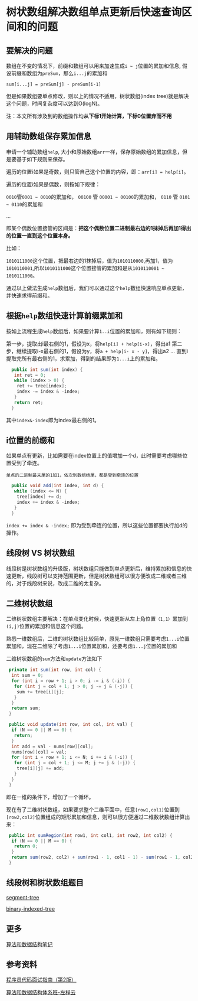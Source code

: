 # 树状数组解决数组单点更新后快速查询区间和的问题

## 要解决的问题

数组在不变的情况下，前缀和数组可以用来加速生成`i ~ j`位置的累加和信息, 假设前缀和数组为`preSum`，那么`i...j`的累加和

`sum[i...j] = preSum[j] - preSum[i-1]`

但是如果数组要单点修改，则以上的情况不适用，树状数组(index tree)就是解决这个问题，时间复杂度可以达到O(logN)。

注：本文所有涉及到的数组操作均**从下标1开始计算，下标0位置弃而不用**

## 用辅助数组保存累加信息

申请一个辅助数组`help`, 大小和原始数组`arr`一样，保存原始数组的累加信息，但是要基于如下规则来保存。

遍历的位置i如果是奇数，则只管自己这个位置的内容，即：`arr[i] = help[i]`。

遍历的位置i如果是偶数，则按如下规律：

`0010`管`0001 ~ 0010`的累加和，
`00100` 管 `00001 ~ 00100`的累加和，
`0110` 管 `0101 ~ 0110`的累加和

...

即某个偶数位置接管的区间是：**把这个偶数位置二进制最右边的1抹掉后再加1得出的位置一直到这个位置本身。**

比如：

`1010111000`这个位置，把最右边的1抹掉后，值为`1010110000`,再加1，值为`1010110001`,所以`1010111000`这个位置接管的累加和是从`1010110001 ~ 1010111000`。

通过以上做法生成`help`数组后，我们可以通过这个`help`数组快速响应单点更新，并快速求得前缀和。

## 根据`help`数组快速计算前缀累加和

按如上流程生成`help`数组后，如果要计算`1..i`位置的累加和，则有如下规则：

第一步，提取出i最右侧的1，假设为x，将`help[i] + help[i-x]`，得出a1
第二步，继续提取i-x最右侧的1，假设为y，将`a + help[i- x - y]`，得出a2
...
直到i提取完所有最右侧的1，求累加，得到的结果即为`1...i`上的累加和。

```java
  public int sum(int index) {
   int ret = 0;
   while (index > 0) {
    ret += tree[index];
    index -= index & -index;
   }
   return ret;
  }
```

其中`index&-index`即为index最右侧的1。

## i位置的前缀和

如果单点有更新，比如需要在index位置上的值增加一个d，此时需要考虑哪些位置受到了牵连。

`单点的二进制最末尾的1加1，依次到数组结尾，都是受到牵连的位置`

```java
  public void add(int index, int d) {
   while (index <= N) {
    tree[index] += d;
    index += index & -index;
   }
  }
```

`index += index & -index;` 即为受到牵连的位置，所以这些位置都要执行加d的操作。

## 线段树 VS 树状数组

线段树是树状数组的升级版，树状数组只能做到单点更新后，维持累加和信息的快速更新，线段树可以支持范围更新，但是树状数组可以很方便改成二维或者三维的，对于线段树来说，改成二维的太复杂。

## 二维树状数组

二维树状数组主要解决：在单点变化时候，快速更新从左上角位置`（1,1）`累加到`(i,j)`位置的累加和信息这个问题。

熟悉一维数组后，二维的树状数组比较简单，原先一维数组只需要考虑`1...i`位置累加和，现在二维除了考虑`1...i`位置累加和，还要考虑`1...j`位置的累加和

二维树状数组的`sum`方法和`update`方法如下

```java
 private int sum(int row, int col) {
  int sum = 0;
  for (int i = row + 1; i > 0; i -= i & (-i)) {
   for (int j = col + 1; j > 0; j -= j & (-j)) {
    sum += tree[i][j];
   }
  }
  return sum;
 }

 public void update(int row, int col, int val) {
  if (N == 0 || M == 0) {
   return;
  }
  int add = val - nums[row][col];
  nums[row][col] = val;
  for (int i = row + 1; i <= N; i += i & (-i)) {
   for (int j = col + 1; j <= M; j += j & (-j)) {
    tree[i][j] += add;
   }
  }
 }
```

即在一维的条件下，增加了一个循环。

现在有了二维树状数组，如果要求整个二维平面中，任意`[row1,col1]`位置到`[row2,col2]`位置组成的矩形累加和信息，则可以很方便通过二维数状数组计算出来：

```java
 public int sumRegion(int row1, int col1, int row2, int col2) {
  if (N == 0 || M == 0) {
   return 0;
  }
  return sum(row2, col2) + sum(row1 - 1, col1 - 1) - sum(row1 - 1, col2) - sum(row2, col1 - 1);
 }
```

## 线段树和树状数组题目

[segment-tree](https://leetcode.com/tag/segment-tree/)

[binary-indexed-tree](https://leetcode.com/tag/binary-indexed-tree/)

## 更多

[算法和数据结构笔记](https://github.com/GreyZeng/algorithm)

## 参考资料

[程序员代码面试指南（第2版）](https://book.douban.com/subject/30422021/)

[算法和数据结构体系班-左程云](https://ke.qq.com/course/3067253)

